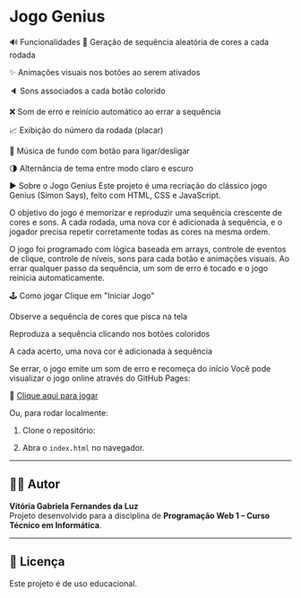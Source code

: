# Jogo Genius
🔊 Funcionalidades
🔁 Geração de sequência aleatória de cores a cada rodada

✨ Animações visuais nos botões ao serem ativados

🔈 Sons associados a cada botão colorido

❌ Som de erro e reinício automático ao errar a sequência

📈 Exibição do número da rodada (placar)

🎵 Música de fundo com botão para ligar/desligar

🌗 Alternância de tema entre modo claro e escuro

▶️ Sobre o Jogo Genius
Este projeto é uma recriação do clássico jogo Genius (Simon Says), feito com HTML, CSS e JavaScript.

O objetivo do jogo é memorizar e reproduzir uma sequência crescente de cores e sons. A cada rodada, uma nova cor é adicionada à sequência, e o jogador precisa repetir corretamente todas as cores na mesma ordem.

O jogo foi programado com lógica baseada em arrays, controle de eventos de clique, controle de níveis, sons para cada botão e animações visuais. Ao errar qualquer passo da sequência, um som de erro é tocado e o jogo reinicia automaticamente.

🕹️ Como jogar
Clique em "Iniciar Jogo"

Observe a sequência de cores que pisca na tela

Reproduza a sequência clicando nos botões coloridos

A cada acerto, uma nova cor é adicionada à sequência

Se errar, o jogo emite um som de erro e recomeça do início
Você pode visualizar o jogo online através do GitHub Pages:

🔗 [Clique aqui para jogar]( https://vitoriagabriela2512.github.io/genius-jogo-nome-aluno/)

Ou, para rodar localmente:

1. Clone o repositório:


2. Abra o `index.html` no navegador.

---

## 👨‍💻 Autor

**Vitória Gabriela Fernandes da Luz**  
Projeto desenvolvido para a disciplina de **Programação Web 1 – Curso Técnico em Informática**.

---

## 📝 Licença

Este projeto é de uso educacional.
